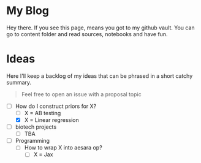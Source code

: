 # My Blog

Hey there. If you see this page, means you got to my github vault. You can go to content folder and read sources, notebooks and have fun.

# Ideas

Here I'll keep a backlog of my ideas that can be phrased in a short catchy summary.

> Feel free to open an issue with a proposal topic

- [ ] How do I construct priors for X?
    - [ ] X = AB testing
    - [x] X = Linear regression
- [ ] biotech projects
    - [ ] TBA
- [ ] Programming
    - [ ] How to wrap X into aesara op?
        - [ ] X = Jax
